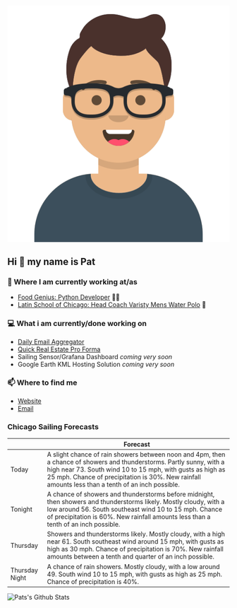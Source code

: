 [![Social banner for p-j-falconer](https://raw.githubusercontent.com/P-J-FALCONER/P-J-FALCONER/master/assets/avataaars.svg)](https://patfalconer.com/)
## Hi :wave: my name is Pat

### 💼 Where I am currently working at/as
- [Food Genius: Python Developer](https://getfoodgenius.com/) 🍔🐍
- [Latin School of Chicago: Head Coach Varisty Mens Water Polo](https://www.latinschool.org/) 🤽


### 💻 What i am currently/done working on
 - [Daily Email Aggregator](https://github.com/P-J-FALCONER/dott_daily_mail)
 - [Quick Real Estate Pro Forma](https://github.com/P-J-FALCONER/henry)
 - Sailing Sensor/Grafana Dashboard *coming very soon*
 - Google Earth KML Hosting Solution *coming very soon*

### 📫 Where to find me
 - [Website](https://patfalconer.com/)
 - [Email](mailto:patrick.j.falconer@gmail.com)


### Chicago Sailing Forecasts
|   | Forecast  |
|---|---|
| Today | A slight chance of rain showers between noon and 4pm, then a chance of showers and thunderstorms. Partly sunny, with a high near 73. South wind 10 to 15 mph, with gusts as high as 25 mph. Chance of precipitation is 30%. New rainfall amounts less than a tenth of an inch possible. |
| Tonight | A chance of showers and thunderstorms before midnight, then showers and thunderstorms likely. Mostly cloudy, with a low around 56. South southeast wind 10 to 15 mph. Chance of precipitation is 60%. New rainfall amounts less than a tenth of an inch possible. |
| Thursday | Showers and thunderstorms likely. Mostly cloudy, with a high near 61. South southeast wind around 15 mph, with gusts as high as 30 mph. Chance of precipitation is 70%. New rainfall amounts between a tenth and quarter of an inch possible. |
| Thursday Night | A chance of rain showers. Mostly cloudy, with a low around 49. South wind 10 to 15 mph, with gusts as high as 25 mph. Chance of precipitation is 40%. |

![Pats's Github Stats](https://github-readme-stats.vercel.app/api?username=p-j-falconer&show_icons=true&theme=radical)
